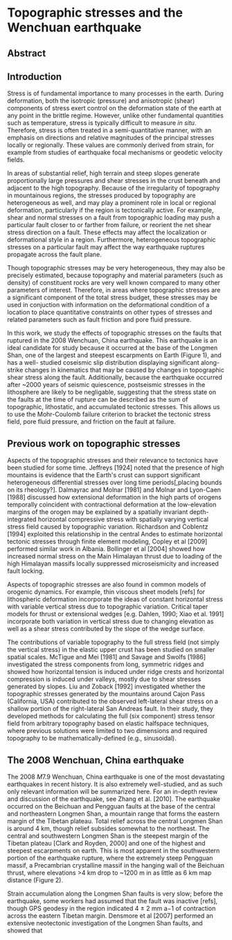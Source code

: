 # Topographic stresses and the Wenchuan earthquake

## Abstract

## Introduction
Stress is of fundamental importance to many processes in the earth. During
deformation, both the isotropic (pressure) and anisotropic (shear) components
of stress exert control on the deformation state of the earth at any point in
the brittle regime. However, unlike other fundamental quantities such as
temperature, stress is typically difficult to measure *in situ*. Therefore,
stress is often treated in a semi-quantitative manner, with an emphasis on
directions and relative magnitudes of the principal stresses locally or
regionally. These values are commonly derived from strain, for example from
studies of earthquake focal mechanisms or geodetic velocity fields.

In areas of substantial relief, high terrain and steep slopes generate
proportionally large pressures and shear stresses in the crust beneath and
adjacent to the high topography. Because of the irregularity of topography in
mountainous regions, the stresses produced by topography are heterogeneous as
well, and may play a prominent role in local or regional deformation,
particularly if the region is tectonically active. For example, shear and
normal stresses on a fault from topographic loading may push a particular fault
closer to or farther from failure, or reorient the net shear stress direction
on a fault. These effects may affect the localization or deformational style in
a region.  Furthermore, heterogeneous topographic stresses on a particular
fault may affect the way earthquake ruptures propagate across the fault plane.

Though topographic stresses may be very heterogeneous, they may also be
precisely estimated, because topography and material parameters (such as
density) of constituent rocks are very well known compared to many other
parameters of interest. Therefore, in areas where topographic stresses are
a significant component of the total stress budget, these stresses may be used
in conjuction with information on the deformational condition of a location to
place quantitative constraints on other types of stresses and related
parameters such as fault friction and pore fluid pressure.

In this work, we study the effects of topographic stresses on the faults that
ruptured in the 2008 Wenchuan, China earthquake. This earthquake is an ideal
candidate for study because it occurred at the base of the Longmen Shan, one of
the largest and steepest escarpments on Earth (Figure 1), and has a well-
studied coseismic slip distribution displaying significant along-strike changes
in kinematics that may be caused by changes in topographic shear stress along
the fault. Additionally, because the earthquake occurred after ~2000 years of
seismic quiescence, postseismic stresses in the lithosphere are likely to be
negligable, suggesting that the stress state on the faults at the time of
rupture can be described as the sum of topographic, lithostatic, and
accumulated tectonic stresses. This allows us to use the Mohr-Coulomb failure
criterion to bracket the tectonic stress field, pore fluid pressure, and
friction on the fault at failure.

## Previous work on topographic stresses
Aspects of the topographic stresses and their relevance to tectonics have been
studied for some time. Jeffreys [1924] noted that the presence of high
mountains is evidence that the Earth's crust can support significant
heterogeneous differential stresses over long time periods[,placing bounds on
its rheology?]. Dalmayrac and Molnar [1981] and Molnar and Lyon-Caen [1988]
discussed how extensional deformation in the high parts of orogens temporally
coincident with contractional deformation at the low-elevation margins of the
orogen may be explained by a spatially invariant depth-integrated horizontal
compressive stress with spatially varying vertical stress field caused by
topographic variation. Richardson and Coblentz [1994] exploited this
relationship in the central Andes to estimate horizontal tectonic stresses
through finite element modeling, Copley et al [2009] performed similar work in
Albania. Bollinger et al [2004] showed how increased normal stress on the
Main Himalayan thrust due to loading of the high Himalayan massifs locally
suppressed microseismicity and increased fault locking.

Aspects of topographic stresses are also found in common models of orogenic
dynamics. For example, thin viscous sheet models [refs] for lithospheric
deformation incorporate the ideas of constant horizontal stress with variable
vertical stress due to topographic variation. Critical taper models for thrust
or extensional wedges [e.g. Dahlen, 1990; Xiao et al. 1991] incorporate both
variation in vertical stress due to changing elevation as well as a shear
stress contributed by the slope of the wedge surface.

The contributions of variable topography to the full stress field (not simply
the vertical stress) in the elastic upper crust has been studied on smaller
spatial scales. McTigue and Mei [1981] and Savage and Swolfs [1986]
investigated the stress components from long, symmetric ridges and showed how
horizontal tension is induced under ridge crests and horizontal compression is
induced under valleys, mostly due to shear stresses generated by slopes. Liu
and Zoback [1992] investigated whether the topographic stresses generated by
the mountains around Cajon Pass (California, USA) contributed to the observed
left-lateral shear stress on a shallow portion of the right-lateral San Andreas
fault. In their study, they developed methods for calculating the full (six
component) stress tensor field from arbitrary topography based on elastic
halfspace techniques, where previous solutions were limited to two dimensions
and required topography to be mathematically-defined (e.g., sinusoidal).

## The 2008 Wenchuan, China earthquake
The 2008 *M*7.9 Wenchuan, China earthquake is one of the most devastating
earthquakes in recent history. It is also extremely well-studied, and as such
only relevant information will be summarized here. For an in-depth review and
discussion of the earthquake, see Zhang et al. [2010]. The earthquake occurred
on the Beichuan and Pengguan faults at the base of the central and northeastern
Longmen Shan, a mountain range that forms the eastern margin of the Tibetan
plateau. Total relief across the central Longmen Shan is around 4 km, though
relief subsides somewhat to the northeast. The central and southwestern Longmen
Shan is the steepest margin of the Tibetan plateau [Clark and Royden, 2000] and
one of the highest and steepest escarpments on earth. This is most apparent in
the southwestern portion of the earthquake rupture, where the extremely steep
Pengguan massif, a Precambrian crystalline massif in the hanging wall of the
Beichuan thrust, where elevations >4 km drop to ~1200 m in as little as 6
km map distance (Figure 2).

Strain accumulation along the Longmen Shan faults is very slow; before the
earthquake, some workers had assumed that the fault was inactive [refs], though
GPS geodesy in the region indicated 4 ± 2 mm a${-1}$ of contraction across the
eastern Tibetan margin. Densmore et al [2007] performed an extensive 
neotectonic investigation of the Longmen Shan faults, and showed that 
